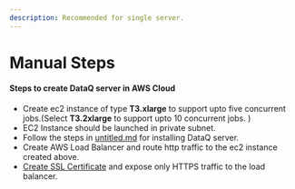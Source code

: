 ```yaml
---
description: Recommended for single server.
---
```


# Manual Steps

#### Steps to create DataQ server in AWS Cloud

* Create ec2 instance of type **T3.xlarge** to support upto five concurrent jobs.(Select **T3.2xlarge** to support upto 10 concurrent jobs. )
* EC2 Instance should be launched in private subnet.
* Follow the steps in [untitled.md](../../untitled.md "mention") for installing DataQ server.
* Create AWS Load Balancer and route http traffic to the ec2 instance created above.&#x20;
* [Create SSL Certificate](https://docs.aws.amazon.com/elasticloadbalancing/latest/classic/ssl-server-cert.html) and expose only HTTPS traffic to the load balancer.

